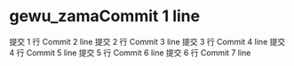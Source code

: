 # gewu_zamaCommit 1 line
提交 1 行
Commit 2 line
提交 2 行
Commit 3 line
提交 3 行
Commit 4 line
提交 4 行
Commit 5 line
提交 5 行
Commit 6 line
提交 6 行
Commit 7 line
